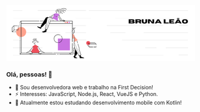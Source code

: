 

<!--
**brvnaleao/brvnaleao** is a ✨ _special_ ✨ repository because its `README.md` (this file) appears on your GitHub profile.

Here are some ideas to get you started:
-->

![about-me](https://github.com/brvnaleao/brvnaleao/blob/master/2.png)

### Olá, pessoas! 👋
- 🔭 Sou desenvolvedora web e trabalho na First Decision!
- ⚡ Interesses: JavaScript, Node.js, React, VueJS e Python.
- 🌱 Atualmente estou estudando desenvolvimento mobile com Kotlin!

<!--
- 👯 Sou apaixonada por JavaScript!
- 💬 Ask me about ...
- 📫 How to reach me: ...
- 😄 Pronouns: ...
-...
-->
